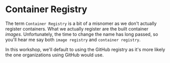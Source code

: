# Container Registry

The term `Container Registry` is a bit of a misnomer as we don't actually register containers. 
What we actually register are the built container _images_. Unfortunately, the time to change 
the name has long passed, so you'll hear me say both `image registry` and `container registry`.

In this workshop, we'll default to using the GitHub registry as it's more likely the one organizations 
using GitHub would use.
